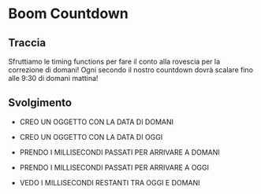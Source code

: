 # Boom Countdown

## Traccia

Sfruttiamo le timing functions per fare il conto alla rovescia per la correzione di domani!
Ogni secondo il nostro countdown dovrà scalare fino alle 9:30 di domani mattina!

## Svolgimento

- CREO UN OGGETTO CON LA DATA DI DOMANI

- CREO UN OGGETTO CON LA DATA DI OGGI

- PRENDO I MILLISECONDI PASSATI PER ARRIVARE A DOMANI

- PRENDO I MILLISECONDI PASSATI PER ARRIVARE A OGGI

- VEDO I MILLISECONDI RESTANTI TRA OGGI E DOMANI
